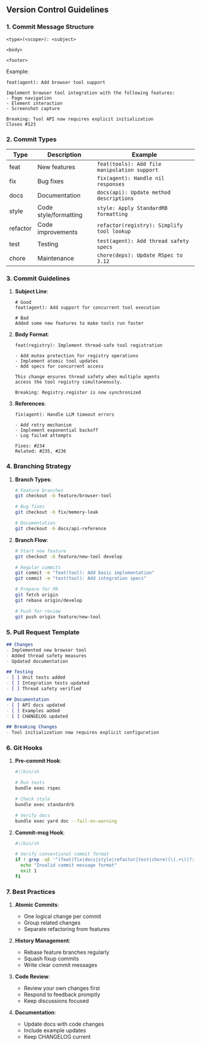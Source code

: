 ## Version Control Guidelines

### 1. Commit Message Structure

```
<type>(<scope>): <subject>

<body>

<footer>
```

Example:
```git
feat(agent): Add browser tool support

Implement browser tool integration with the following features:
- Page navigation
- Element interaction
- Screenshot capture

Breaking: Tool API now requires explicit initialization
Closes #123
```

### 2. Commit Types

| Type     | Description                        | Example |
|----------|------------------------------------|---------|
| feat     | New features                       | `feat(tools): Add file manipulation support` |
| fix      | Bug fixes                          | `fix(agent): Handle nil responses` |
| docs     | Documentation                      | `docs(api): Update method descriptions` |
| style    | Code style/formatting              | `style: Apply StandardRB formatting` |
| refactor | Code improvements                  | `refactor(registry): Simplify tool lookup` |
| test     | Testing                           | `test(agent): Add thread safety specs` |
| chore    | Maintenance                        | `chore(deps): Update RSpec to 3.12` |

### 3. Commit Guidelines

1. **Subject Line**:
   ```git
   # Good
   feat(agent): Add support for concurrent tool execution
   
   # Bad
   Added some new features to make tools run faster
   ```

2. **Body Format**:
   ```git
   feat(registry): Implement thread-safe tool registration

   - Add mutex protection for registry operations
   - Implement atomic tool updates
   - Add specs for concurrent access
   
   This change ensures thread safety when multiple agents
   access the tool registry simultaneously.

   Breaking: Registry.register is now synchronized
   ```

3. **References**:
   ```git
   fix(agent): Handle LLM timeout errors

   - Add retry mechanism
   - Implement exponential backoff
   - Log failed attempts

   Fixes: #234
   Related: #235, #236
   ```

### 4. Branching Strategy

1. **Branch Types**:
   ```bash
   # Feature branches
   git checkout -b feature/browser-tool
   
   # Bug fixes
   git checkout -b fix/memory-leak
   
   # Documentation
   git checkout -b docs/api-reference
   ```

2. **Branch Flow**:
   ```bash
   # Start new feature
   git checkout -b feature/new-tool develop
   
   # Regular commits
   git commit -m "feat(tool): Add basic implementation"
   git commit -m "test(tool): Add integration specs"
   
   # Prepare for PR
   git fetch origin
   git rebase origin/develop
   
   # Push for review
   git push origin feature/new-tool
   ```

### 5. Pull Request Template

```markdown
## Changes
- Implemented new browser tool
- Added thread safety measures
- Updated documentation

## Testing
- [ ] Unit tests added
- [ ] Integration tests updated
- [ ] Thread safety verified

## Documentation
- [ ] API docs updated
- [ ] Examples added
- [ ] CHANGELOG updated

## Breaking Changes
- Tool initialization now requires explicit configuration
```

### 6. Git Hooks

1. **Pre-commit Hook**:
   ```bash
   #!/bin/sh
   
   # Run tests
   bundle exec rspec
   
   # Check style
   bundle exec standardrb
   
   # Verify docs
   bundle exec yard doc --fail-on-warning
   ```

2. **Commit-msg Hook**:
   ```bash
   #!/bin/sh
   
   # Verify conventional commit format
   if ! grep -qE '^(feat|fix|docs|style|refactor|test|chore)(\(.+\))?: .+$' "$1"; then
     echo "Invalid commit message format"
     exit 1
   fi
   ```

### 7. Best Practices

1. **Atomic Commits**:
   - One logical change per commit
   - Group related changes
   - Separate refactoring from features

2. **History Management**:
   - Rebase feature branches regularly
   - Squash fixup commits
   - Write clear commit messages

3. **Code Review**:
   - Review your own changes first
   - Respond to feedback promptly
   - Keep discussions focused

4. **Documentation**:
   - Update docs with code changes
   - Include example updates
   - Keep CHANGELOG current
